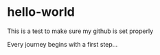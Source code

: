 # hello-world

This is a test to make sure my github is set properly

Every journey begins with a first step...
